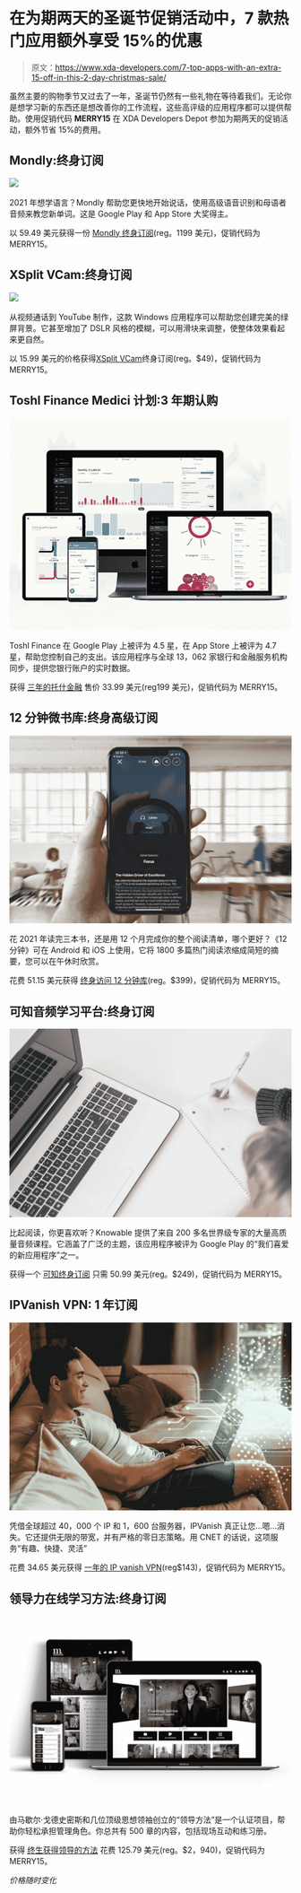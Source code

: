 # 在为期两天的圣诞节促销活动中，7 款热门应用额外享受 15%的优惠

> 原文：<https://www.xda-developers.com/7-top-apps-with-an-extra-15-off-in-this-2-day-christmas-sale/>

虽然主要的购物季节又过去了一年，圣诞节仍然有一些礼物在等待着我们。无论你是想学习新的东西还是想改善你的工作流程，这些高评级的应用程序都可以提供帮助。使用促销代码 **MERRY15** 在 XDA Developers Depot 参加为期两天的促销活动，额外节省 15%的费用。

## **Mondly:终身订阅**

**![](img/65e76bd43eeb63bdad8592a396882232.png)**

2021 年想学语言？Mondly 帮助您更快地开始说话，使用高级语音识别和母语者音频来教您新单词。这是 Google Play 和 App Store 大奖得主。

以 59.49 美元获得一份 [Mondly 终身订阅](https://depot.xda-developers.com/sales/mondly-lifetime-subscription-5-languages?utm_source=xda-developers.com&utm_medium=referral&utm_campaign=mondly-lifetime-subscription-5-languages&utm_term=scsf-463176&utm_content=a0x1P000004YrpkQAC&scsonar=1)(reg。1199 美元)，促销代码为 MERRY15。

## **XSplit VCam:终身订阅**

**![](img/0e0fc44194e5c182fd5947bd9c3f7491.png)**

从视频通话到 YouTube 制作，这款 Windows 应用程序可以帮助您创建完美的绿屏背景。它甚至增加了 DSLR 风格的模糊，可以用滑块来调整，使整体效果看起来更自然。

以 15.99 美元的价格获得[XSplit VCam](https://depot.xda-developers.com/sales/xsplit-vcam-lifetime-subscription?utm_source=xda-developers.com&utm_medium=referral&utm_campaign=xsplit-vcam-lifetime-subscription&utm_term=scsf-459453&utm_content=a0x1P000004YrpkQAC&scsonar=1)终身订阅(reg。$49)，促销代码为 MERRY15。

## **Toshl Finance Medici 计划:3 年期认购**

**![](img/e0585e315235d92799ccdfe95fcfaca1.png)**

Toshl Finance 在 Google Play 上被评为 4.5 星，在 App Store 上被评为 4.7 星，帮助您控制自己的支出。该应用程序与全球 13，062 家银行和金融服务机构同步，提供您银行账户的实时数据。

获得 [三年的托什金融](https://depot.xda-developers.com/sales/toshl-finance-medici-plan-3-year-subscription?utm_source=xda-developers.com&utm_medium=referral&utm_campaign=toshl-finance-medici-plan-3-year-subscription&utm_term=scsf-463175&utm_content=a0x1P000004YrpkQAC&scsonar=1) 售价 33.99 美元(reg199 美元)，促销代码为 MERRY15。

## **12 分钟微书库:终身高级订阅**

**![](img/0c0618b582358452dfc791cb1e2907f0.png)**

花 2021 年读完三本书，还是用 12 个月完成你的整个阅读清单，哪个更好？《12 分钟》可在 Android 和 iOS 上使用，它将 1800 多篇热门阅读浓缩成简短的摘要，您可以在午休时欣赏。

花费 51.15 美元获得 [终身访问 12 分钟库](https://depot.xda-developers.com/sales/12min-micro-book-library-lifetime-premium-subscription?utm_source=xda-developers.com&utm_medium=referral&utm_campaign=12min-micro-book-library-lifetime-premium-subscription&utm_term=scsf-463177&utm_content=a0x1P000004YrpkQAC&scsonar=1)(reg。$399)，促销代码为 MERRY15。

## **可知音频学习平台:终身订阅**

**![](img/960069ccff6d3bfaf8b82e794329b6b4.png)**

比起阅读，你更喜欢听？Knowable 提供了来自 200 多名世界级专家的大量高质量音频课程。它涵盖了广泛的主题，该应用程序被评为 Google Play 的“我们喜爱的新应用程序”之一。

获得一个 [可知终身订阅](https://depot.xda-developers.com/sales/knowable-lifetime-subscription?utm_source=xda-developers.com&utm_medium=referral&utm_campaign=knowable-lifetime-subscription&utm_term=scsf-463179&utm_content=a0x1P000004YrpkQAC&scsonar=1) 只需 50.99 美元(reg。$249)，促销代码为 MERRY15。

## **IPVanish VPN: 1 年订阅**

**![](img/771bdfa515c1f26b57846364a2402169.png)**

凭借全球超过 40，000 个 IP 和 1，600 台服务器，IPVanish 真正让您…嗯…消失。它还提供无限的带宽，并有严格的零日志策略。用 CNET 的话说，这项服务“有趣、快捷、灵活”

花费 34.65 美元获得 [一年的 IP vanish VPN](https://depot.xda-developers.com/sales/1-year-of-ipvanish?utm_source=xda-developers.com&utm_medium=referral&utm_campaign=1-year-of-ipvanish&utm_term=scsf-463180&utm_content=a0x1P000004YrpkQAC&scsonar=1)(reg$143)，促销代码为 MERRY15。

## **领导力在线学习方法:终身订阅**

**![](img/90ab7909d0e104d3966ee6a1c4405873.png)**

由马歇尔·戈德史密斯和几位顶级思想领袖创立的“领导方法”是一个认证项目，帮助你轻松承担管理角色。你总共有 500 章的内容，包括现场互动和练习册。

获得 [终生获得领导的方法](https://depot.xda-developers.com/sales/methods-plus-lifetime-subscription?utm_source=xda-developers.com&utm_medium=referral&utm_campaign=methods-plus-lifetime-subscription&utm_term=scsf-463178&utm_content=a0x1P000004YrpkQAC&scsonar=1) 花费 125.79 美元(reg。$2，940)，促销代码为 MERRY15。

*价格随时变化*